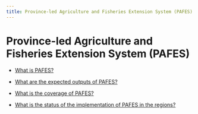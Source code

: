 ```yaml
---
title: Province-led Agriculture and Fisheries Extension System (PAFES)
---
```


# Province-led Agriculture and Fisheries Extension System (PAFES)


 - [What is PAFES?](/other-priority-programs-and-projects/province-led-agriculture-and-fisheries-extension-system-pafes/what-is-pafes)
    
 - [What are the expected outputs of PAFES?](/other-priority-programs-and-projects/province-led-agriculture-and-fisheries-extension-system-pafes/what-are-the-expected-outputs-of-pafes)
    
 - [What is the coverage of PAFES?](/other-priority-programs-and-projects/province-led-agriculture-and-fisheries-extension-system-pafes/what-is-the-coverage-of-pafes)
    
 - [What is the status of the implementation of PAFES in the regions?](/other-priority-programs-and-projects/province-led-agriculture-and-fisheries-extension-system-pafes/what-is-the-status-of-the-implementation-of-pafes-in-the-regions)
    
